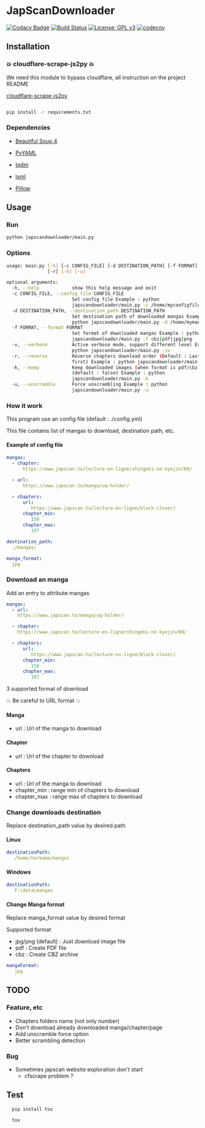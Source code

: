 # JapScanDownloader

[![Codacy Badge](https://api.codacy.com/project/badge/Grade/acf59998d8a743188d5f7ef058010ffa)](https://www.codacy.com/app/Harkame/JapScanDownloader?utm_source=github.com&amp;utm_medium=referral&amp;utm_content=Harkame/JapScanDownloader&amp;utm_campaign=Badge_Grade)
[![Build Status](https://travis-ci.org/Harkame/JapScanDownloader.svg?branch=master)](https://travis-ci.org/Harkame/JapScanDownloader)
[![License: GPL v3](https://img.shields.io/badge/License-GPLv3-blue.svg)](https://www.gnu.org/licenses/gpl-3.0)
[![codecov](https://codecov.io/gh/Harkame/JapScanDownloader/branch/master/graph/badge.svg)](https://codecov.io/gh/Harkame/JapScanDownloader)

## Installation


### :boom: cloudflare-scrape-js2py :boom:

We need this module to bypass cloudflare, all instruction on the project README

[cloudflare-scrape-js2py](https://github.com/VeNoMouS/cloudflare-scrape-js2py.git)

``` bash

pip install -r requirements.txt

```

### Dependencies

+   [Beautiful Soup 4](https://www.crummy.com/software/BeautifulSoup/bs4/doc/)

+   [PyYAML](https://github.com/yml/pyyml)

+   [tqdm](https://github.com/tqdm/tqdm)

+   [lxml](https://github.com/lxml/lxml.git)

+   [Pillow](https://github.com/python-pillow/Pillow.git)

## Usage

### Run

``` bash
python japscandownloader/main.py
```

### Options

``` bash
usage: main.py [-h] [-c CONFIG_FILE] [-d DESTINATION_PATH] [-f FORMAT] [-v]
               [-r] [-k] [-u]

optional arguments:
  -h, --help            show this help message and exit
  -c CONFIG_FILE, --config_file CONFIG_FILE
                        Set config file Example : python
                        japscandownloader/main.py -c /home/myconfigfile.yml
  -d DESTINATION_PATH, --destination_path DESTINATION_PATH
                        Set destination path of downloaded mangas Example :
                        python japscandownloader/main.py -d /home/mymangas/
  -f FORMAT, --format FORMAT
                        Set format of downloaded mangas Example : python
                        japscandownloader/main.py -f cbz|pdf|jpg|png
  -v, --verbose         Active verbose mode, support different level Example :
                        python japscandownloader/main.py -vv
  -r, --reverse         Reverse chapters download order (Default : Last to
                        first) Example : python japscandownloader/main.py -r
  -k, --keep            Keep downloaded images (when format is pdf/cbz)
                        (default : false) Example : python
                        japscandownloader/main.py -k
  -u, --unscramble      Force unscrambling Example : python
                        japscandownloader/main.py -u
```

### How it work

This program use an config file (default : ./config.yml)

This file contains list of mangas to download, destination path, etc.

#### Example  of config file

``` yaml
mangas:
  - chapter:
      https://www.japscan.to/lecture-en-ligne/shingeki-no-kyojin/60/

  - url:
      https://www.japscan.to/manga/uq-holder/

  - chapters:
      url:
         https://www.japscan.to/lecture-en-ligne/black-clover/
      chapter_min:
         158
      chapter_max:
         197

destination_path:
  ./mangas/

manga_format:
  jpg
```

### Download an manga

Add an entry to attribute mangas

``` yml
mangas:
  - url:
    https://www.japscan.to/manga/uq-holder/

  - chapter:
    https://www.japscan.to/lecture-en-ligne/shingeki-no-kyojin/60/

  - chapters:
      url:
         https://www.japscan.to/lecture-en-ligne/black-clover/
      chapter_min:
         158
      chapter_max:
         197
```

3 supported format of download

:boom: Be careful to URL format :boom:

#### Manga

+   url : Url of the manga to download

#### Chapter

+   url : Url of the chapter to download

#### Chapters

+   url : Url of the manga to download
+   chapter_min : range min of chapters to download
+   chapter_max : range max of chapters to download

### Change downloads destination
Replace destination_path value by desired path

#### Linux

 ``` yml
destinationPath:
    /home/harkame/mangas
```

#### Windows

 ``` yml
destinationPath:
    F:\data\mangas
```

#### Change Manga format

Replace manga_format value by desired format

Supported format
+   jpg/png (default) : Just download image file
+   pdf : Create PDF file
+   cbz : Create CBZ archive

``` yml
mangaFormat:
   jpg
```

## TODO

### Feature, etc
+   Chapters folders name (not only number)
+   Don't download already downloaded manga/chapter/page
+   Add unscramble force option
+   Better scrambling detection

### Bug
+   Sometimes japscan website exploration don't start
    +   cfscrape problem ?

## Test

``` bash
  pip install tox

  tox
```

